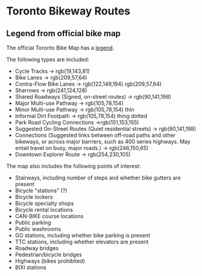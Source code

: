 # Toronto Bikeway Routes

## Legend from official bike map

The official Toronto Bike Map has a [legend](http://www1.toronto.ca/City%20Of%20Toronto/Transportation%20Services/Cycling/Files/images/maps/downloads/2013_CYCLINGMAP-legend.png). 

The following types are included:

* Cycle Tracks -> rgb(19,143,81)
* Bike Lanes -> rgb(209,57,64)
* Contra-Flow Bike Lanes -> rgb(122,149,194) rgb(209,57,64)	
* Sharrows -> rgb(241,124,128)	
* Shared Roadways (Signed, on-street routes) -> rgb(90,141,198)	
* Major Multi-use Pathway -> rgb(105,78,154)	
* Minor Multi-use Pathway -> rgb(105,78,154) thin
* Informal Dirt Footpath -> rgb(105,78,154) thing dotted
* Park Road Cycling Connections ->rgb(151,153,155)	
* Suggested On-Street Routes (Quiet residential streets) -> rgb(90,141,198)	
* Connections (Suggested links between off-road paths and other bikeways, or across major barriers, such as 400 series highways. May entail travel on busy, major roads.) -> rgb(246,150,65)
* Downtown Explorer Route -> rgb(254,230,105)

The map also includes the following points of interest:

* Stairways, including number of steps and whether bike gutters are present
* Bicycle "stations" (?)
* Bicycle lockers
* Bicycle specialty shops
* Bicycle rental locations
* CAN-BIKE course locations
* Public parking
* Public washrooms
* GO stations, including whether bike parking is present
* TTC stations, including whether elevators are present
* Roadway bridges
* Pedestrian/bicycle bridges
* Highways (bikes prohibited)
* BIXI stations


